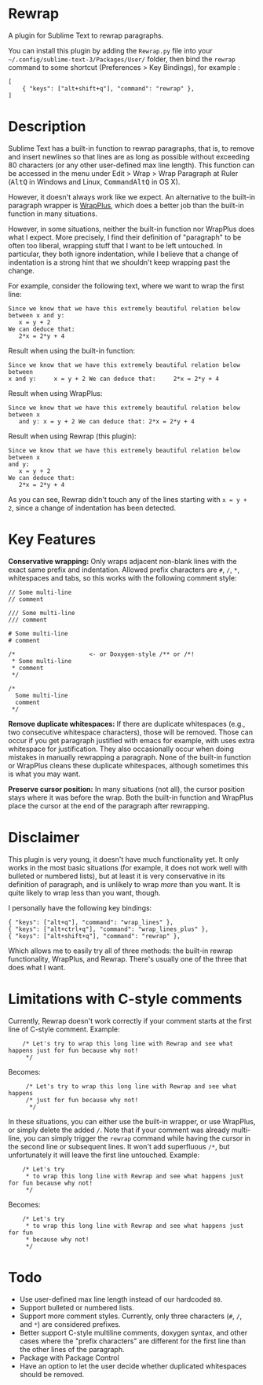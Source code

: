 # Rewrap

A plugin for Sublime Text to rewrap paragraphs.

You can install this plugin by adding the `Rewrap.py` file into your
`~/.config/sublime-text-3/Packages/User/` folder, then bind the `rewrap` command
to some shortcut (Preferences > Key Bindings), for example :

    [
        { "keys": ["alt+shift+q"], "command": "rewrap" },
    ]


# Description

Sublime Text has a built-in function to rewrap paragraphs, that is, to remove
and insert newlines so that lines are as long as possible without exceeding 80
characters (or any other user-defined max line length). This function can be
accessed in the menu under Edit > Wrap > Wrap Paragraph at Ruler
(<kbd>Alt</kbd><kbd>Q</kbd> in Windows and Linux,
<kbd>Command</kbd><kbd>Alt</kbd><kbd>Q</kbd> in OS X).

However, it doesn't always work like we expect. An alternative to the built-in
paragraph wrapper is [WrapPlus](https://github.com/ehuss/Sublime-Wrap-Plus), which
does a better job than the built-in function in many situations.

However, in some situations, neither the built-in function nor WrapPlus does
what I expect. More precisely, I find their definition of "paragraph" to be
often too liberal, wrapping stuff that I want to be left untouched. In
particular, they both ignore indentation, while I believe that a change of
indentation is a strong hint that we shouldn't keep wrapping past the change.

For example, consider the following text, where we want to wrap the first line:

    Since we know that we have this extremely beautiful relation below between x and y:
       x = y + 2
    We can deduce that:
       2*x = 2*y + 4

Result when using the built-in function:

    Since we know that we have this extremely beautiful relation below between
    x and y:     x = y + 2 We can deduce that:     2*x = 2*y + 4

Result when using WrapPlus:

    Since we know that we have this extremely beautiful relation below between x
       and y: x = y + 2 We can deduce that: 2*x = 2*y + 4

Result when using Rewrap (this plugin):

    Since we know that we have this extremely beautiful relation below between x
    and y:
       x = y + 2
    We can deduce that:
       2*x = 2*y + 4

As you can see, Rewrap didn't touch any of the lines starting with `x = y + 2`,
since a change of indentation has been detected.


# Key Features

**Conservative wrapping:** Only wraps adjacent non-blank lines with the exact
same prefix and indentation. Allowed prefix characters are `#`, `/`, `*`,
whitespaces and tabs, so this works with the following comment style:

    // Some multi-line
    // comment

    /// Some multi-line
    /// comment

    # Some multi-line
    # comment

    /*                     <- or Doxygen-style /** or /*!
     * Some multi-line
     * comment
     */

    /*
      Some multi-line
      comment
     */


**Remove duplicate whitespaces:** If there are duplicate whitespaces (e.g., two
consecutive whitespace characters), those will be removed. Those can occur if
you get paragraph justified with emacs for example,  with uses extra
whitespace for justification. They also occasionally occur when doing mistakes in
manually rewrapping a paragraph. None of the built-in function or WrapPlus cleans
these duplicate whitespaces, although sometimes this is what you may want.

**Preserve cursor position:** In many situations (not all), the cursor position
stays where it was before the wrap. Both the built-in function and WrapPlus place
the cursor at the end of the paragraph after rewrapping.


# Disclaimer

This plugin is very young, it doesn't have much functionality yet. It only works
in the most basic situations (for example, it does not work well with bulleted
or numbered lists), but at least it is very conservative in its definition of
paragraph, and is unlikely to wrap *more* than you want. It is quite likely to
wrap less than you want, though.

I personally have the following key bindings:

    { "keys": ["alt+q"], "command": "wrap_lines" },
    { "keys": ["alt+ctrl+q"], "command": "wrap_lines_plus" },
    { "keys": ["alt+shift+q"], "command": "rewrap" },

Which allows me to easily try all of three methods: the built-in rewrap
functionality, WrapPlus, and Rewrap. There's usually one of the three that does
what I want.


# Limitations with C-style comments

Currently, Rewrap doesn't work correctly if your comment starts at the first
line of C-style comment. Example:

        /* Let's try to wrap this long line with Rewrap and see what happens just for fun because why not!
         */

Becomes:

         /* Let's try to wrap this long line with Rewrap and see what happens
         /* just for fun because why not!
          */

In these situations, you can either use the built-in wrapper, or use WrapPlus,
or simply delete the added `/`. Note that if your comment was already
multi-line, you can simply trigger the `rewrap` command while having the cursor
in the second line or subsequent lines. It won't add superfluous `/*`, but
unfortunately it will leave the first line untouched. Example:

        /* Let's try
         * to wrap this long line with Rewrap and see what happens just for fun because why not!
         */

Becomes:

        /* Let's try
         * to wrap this long line with Rewrap and see what happens just for fun
         * because why not!
         */


# Todo

- Use user-defined max line length instead of our hardcoded `80`.
- Support bulleted or numbered lists.
- Support more comment styles. Currently, only three characters (`#`, `/`, and `*`)
  are considered prefixes.
- Better support C-style multiline comments, doxygen syntax, and other cases
  where the "prefix characters" are different for the first line than the other
  lines of the paragraph.
- Package with Package Control
- Have an option to let the user decide whether duplicated whitespaces should be
  removed.
